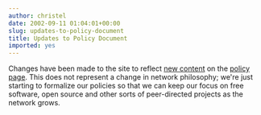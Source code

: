 ```yaml
---
author: christel
date: 2002-09-11 01:04:01+00:00
slug: updates-to-policy-document
title: Updates to Policy Document
imported: yes
---
```

Changes have been made to the site to reflect  [new content](http://freenode.net/policy.shtml#output)  on the  [policy page](http://freenode.net/policy.shtml).  This does not represent a change in network philosophy; we're just starting to formalize our policies so that we can keep our focus on free software, open source and other sorts of peer-directed projects as the network grows.
